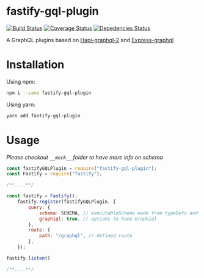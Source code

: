 # fastify-gql-plugin

[![Build Status](https://travis-ci.org/bdatdo0601/fastify-gql-plugin.svg?branch=master)](https://travis-ci.org/bdatdo0601/fastify-gql-plugin)
[![Coverage Status](https://coveralls.io/repos/github/bdatdo0601/fastify-gql-plugin/badge.svg?branch=master)](https://coveralls.io/github/bdatdo0601/fastify-gql-plugin?branch=master)
[![Depedencies Status](https://david-dm.org/bdatdo0601/fastify-gql-plugin.svg)](https://david-dm.org/bdatdo0601/fastify-gql-plugin.svg)

A GraphQL plugins based on [Hapi-graphql-2](https://github.com/skarpdev/hapi-graphql-2) and [Express-graphql](https://github.com/graphql/express-graphql)

# Installation

Using npm:

```bash
npm i --save fastify-gql-plugin
```

Using yarn:
```bash
yarn add fastify-gql-plugin
```

# Usage

*Please checkout `__mock__` folder to have more info on schema*

```javascript
const fastifyGQLPlugin = require("fastify-gql-plugin");
const Fastify = require("fastify");

/**....**/

const fastify = Fastify();
    fastify.register(fastifyGQLPlugin, {
        query: {
            schema: SCHEMA, // executableSchema made from typeDefs and resolvers
            graphiql: true, // options to have Graphiql 
        },
        route: {
            path: "/graphql", // defined route
        },
    });

fastify.listen()

/**....**/

```
